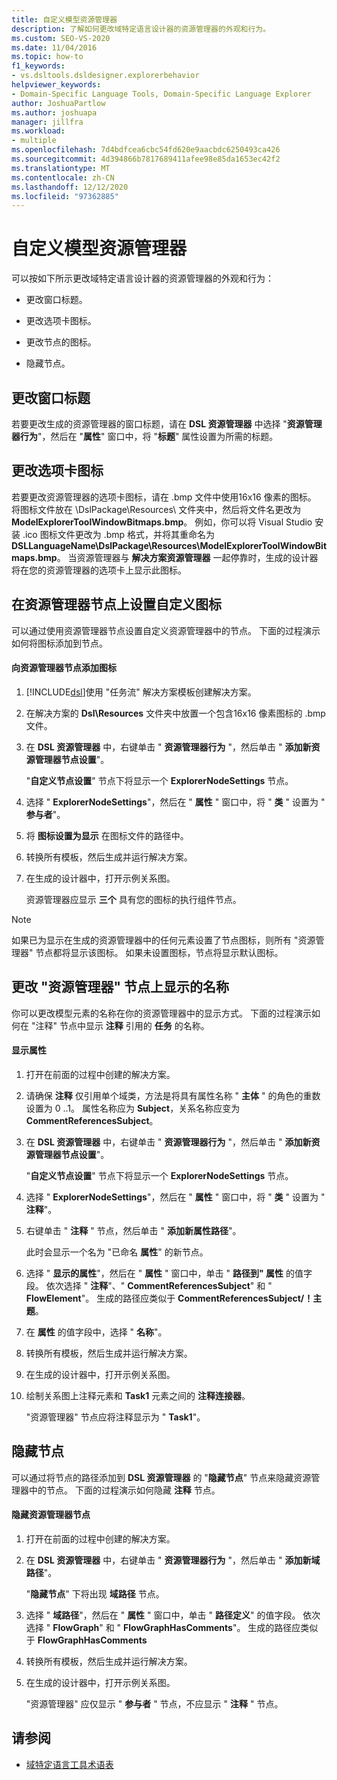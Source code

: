 ```yaml
---
title: 自定义模型资源管理器
description: 了解如何更改域特定语言设计器的资源管理器的外观和行为。
ms.custom: SEO-VS-2020
ms.date: 11/04/2016
ms.topic: how-to
f1_keywords:
- vs.dsltools.dsldesigner.explorerbehavior
helpviewer_keywords:
- Domain-Specific Language Tools, Domain-Specific Language Explorer
author: JoshuaPartlow
ms.author: joshuapa
manager: jillfra
ms.workload:
- multiple
ms.openlocfilehash: 7d4bdfcea6cbc54fd620e9aacbdc6250493ca426
ms.sourcegitcommit: 4d394866b7817689411afee98e85da1653ec42f2
ms.translationtype: MT
ms.contentlocale: zh-CN
ms.lasthandoff: 12/12/2020
ms.locfileid: "97362885"
---
```

# <a name="customizing-the-model-explorer"></a>自定义模型资源管理器
可以按如下所示更改域特定语言设计器的资源管理器的外观和行为：

- 更改窗口标题。

- 更改选项卡图标。

- 更改节点的图标。

- 隐藏节点。

## <a name="changing-the-window-title"></a>更改窗口标题
 若要更改生成的资源管理器的窗口标题，请在 **DSL 资源管理器** 中选择 "**资源管理器行为**"，然后在 "**属性**" 窗口中，将 "**标题**" 属性设置为所需的标题。

## <a name="changing-the-tab-icon"></a>更改选项卡图标
 若要更改资源管理器的选项卡图标，请在 .bmp 文件中使用16x16 像素的图标。 将图标文件放在 \DslPackage\Resources\ 文件夹中，然后将文件名更改为 **ModelExplorerToolWindowBitmaps.bmp**。 例如，你可以将 Visual Studio 安装 .ico 图标文件更改为 .bmp 格式，并将其重命名为 **DSLLanguageName\DslPackage\Resources\ModelExplorerToolWindowBitmaps.bmp**。 当资源管理器与 **解决方案资源管理器** 一起停靠时，生成的设计器将在您的资源管理器的选项卡上显示此图标。

## <a name="setting-custom-icons-on-explorer-nodes"></a>在资源管理器节点上设置自定义图标
 可以通过使用资源管理器节点设置自定义资源管理器中的节点。 下面的过程演示如何将图标添加到节点。

#### <a name="to-add-an-icon-to-an-explorer-node"></a>向资源管理器节点添加图标

1. [!INCLUDE[dsl](../modeling/includes/dsl_md.md)]使用 "任务流" 解决方案模板创建解决方案。

2. 在解决方案的 **Dsl\Resources** 文件夹中放置一个包含16x16 像素图标的 .bmp 文件。

3. 在 **DSL 资源管理器** 中，右键单击 " **资源管理器行为** "，然后单击 " **添加新资源管理器节点设置**"。

    "**自定义节点设置**" 节点下将显示一个 **ExplorerNodeSettings** 节点。

4. 选择 " **ExplorerNodeSettings**"，然后在 " **属性** " 窗口中，将 " **类** " 设置为 " **参与者**"。

5. 将 **图标设置为显示** 在图标文件的路径中。

6. 转换所有模板，然后生成并运行解决方案。

7. 在生成的设计器中，打开示例关系图。

    资源管理器应显示 **三个** 具有您的图标的执行组件节点。

> [!NOTE]
> 如果已为显示在生成的资源管理器中的任何元素设置了节点图标，则所有 "资源管理器" 节点都将显示该图标。 如果未设置图标，节点将显示默认图标。

## <a name="changing-the-name-displayed-on-an-explorer-node"></a>更改 "资源管理器" 节点上显示的名称
 你可以更改模型元素的名称在你的资源管理器中的显示方式。 下面的过程演示如何在 "注释" 节点中显示 **注释** 引用的 **任务** 的名称。

#### <a name="to-display-a-property"></a>显示属性

1. 打开在前面的过程中创建的解决方案。

2. 请确保 **注释** 仅引用单个域类，方法是将具有属性名称 " **主体** " 的角色的重数设置为 0 ..1。 属性名称应为 **Subject**，关系名称应变为 **CommentReferencesSubject**。

3. 在 **DSL 资源管理器** 中，右键单击 " **资源管理器行为** "，然后单击 " **添加新资源管理器节点设置**"。

     "**自定义节点设置**" 节点下将显示一个 **ExplorerNodeSettings** 节点。

4. 选择 " **ExplorerNodeSettings**"，然后在 " **属性** " 窗口中，将 " **类** " 设置为 " **注释**"。

5. 右键单击 " **注释** " 节点，然后单击 " **添加新属性路径**"。

     此时会显示一个名为 "已命名 **属性**" 的新节点。

6. 选择 " **显示的属性**"，然后在 " **属性** " 窗口中，单击 " **路径到" 属性** 的值字段。 依次选择 " **注释**"、" **CommentReferencesSubject**" 和 " **FlowElement**"。 生成的路径应类似于 **CommentReferencesSubject/！主题**。

7. 在 **属性** 的值字段中，选择 " **名称**"。

8. 转换所有模板，然后生成并运行解决方案。

9. 在生成的设计器中，打开示例关系图。

10. 绘制关系图上注释元素和 **Task1** 元素之间的 **注释连接器**。

     "资源管理器" 节点应将注释显示为 " **Task1**"。

## <a name="hiding-nodes"></a>隐藏节点
 可以通过将节点的路径添加到 **DSL 资源管理器** 的 "**隐藏节点**" 节点来隐藏资源管理器中的节点。 下面的过程演示如何隐藏 **注释** 节点。

#### <a name="to-hide-an-explorer-node"></a>隐藏资源管理器节点

1. 打开在前面的过程中创建的解决方案。

2. 在 **DSL 资源管理器** 中，右键单击 " **资源管理器行为** "，然后单击 " **添加新域路径**"。

     "**隐藏节点**" 下将出现 **域路径** 节点。

3. 选择 " **域路径**"，然后在 " **属性** " 窗口中，单击 " **路径定义**" 的值字段。 依次选择 " **FlowGraph**" 和 " **FlowGraphHasComments**"。 生成的路径应类似于 **FlowGraphHasComments**

4. 转换所有模板，然后生成并运行解决方案。

5. 在生成的设计器中，打开示例关系图。

     "资源管理器" 应仅显示 " **参与者** " 节点，不应显示 " **注释** " 节点。

## <a name="see-also"></a>请参阅

- [域特定语言工具术语表](/previous-versions/bb126564(v=vs.100))